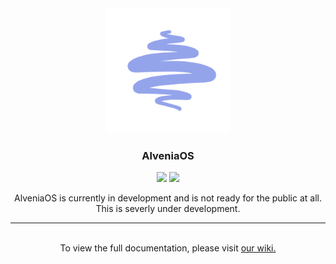 <div align="center">
  <img src="https://raw.githubusercontent.com/alveniasoftware/Branding/main/logo/company/transparent-blue.svg" alt="Logo" width="200" height="200">
  <h3 align="center">AlveniaOS</h3>
  <a href="https://github.com/AlveniaOS/AlveniaOS/actions"><img src="https://github.com/AlveniaOS/AlveniaOS/actions/workflows/build.yml/badge.svg"></a>
  <a href="https://discord.gg/vRF3zmg3kA"><img src="https://img.shields.io/discord/1143379331171766272?logo=discord&label=Discord&color=5865F2&cacheSeconds=3600"></a>
  <p align="center">
    AlveniaOS is currently in development and is not ready for the public at all. This is severly under development.
  </p>
</div> 

---
<br>
<div align="center">
  To view the full documentation, please visit <a href="https://github.com/AlveniaOS/AlveniaOS/wiki">our wiki.</a>
</div>
